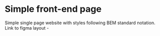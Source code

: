 # Simple front-end page

Simple single page website with styles following BEM standard notation.
Link to figma layout -
